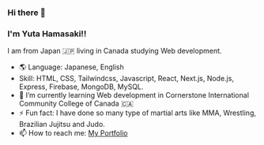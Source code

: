 ### Hi there 👋
### I'm Yuta Hamasaki!! 
I am from Japan 🇯🇵 living in Canada studying Web development.

- 🌎 Language: Japanese, English
- Skill: HTML, CSS, Tailwindcss, Javascript, React, Next.js, Node.js, Express, Firebase, MongoDB, MySQL.
- 🌱 I’m currently learning Web development in Cornerstone International Community College of Canada 🇨🇦
- ⚡ Fun fact: I have done so many type of martial arts like MMA, Wrestling, Brazilian Jujitsu and Judo.
- 📫 How to reach me: [My Portfolio](https://yuta-hamasaki.vercel.app)